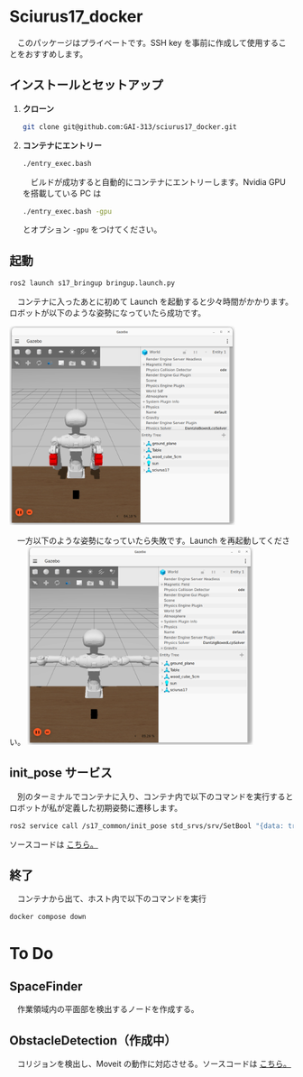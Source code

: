 # Sciurus17_docker
　このパッケージはプライベートです。SSH key を事前に作成して使用することをおすすめします。
## インストールとセットアップ
1. **クローン**<br>
    ```bash
    git clone git@github.com:GAI-313/sciurus17_docker.git
    ```

2. **コンテナにエントリー**<br>
    ```bash
    ./entry_exec.bash
    ```
    　ビルドが成功すると自動的にコンテナにエントリーします。Nvidia GPU を搭載している PC は
    ```bash
    ./entry_exec.bash -gpu
    ```
    とオプション ```-gpu``` をつけてください。

## 起動
```bash
ros2 launch s17_bringup bringup.launch.py
```
　コンテナに入ったあとに初めて Launch を起動すると少々時間がかかります。ロボットが以下のような姿勢になっていたら成功です。

<img src="img/true_gazebo.png" width=400>

　一方以下のような姿勢になっていたら失敗です。Launch を再起動してください。
<img src="img/invarid_gazebo.png" width=400>

## init_pose サービス
　別のターミナルでコンテナに入り、コンテナ内で以下のコマンドを実行するとロボットが私が定義した初期姿勢に遷移します。
```bash
ros2 service call /s17_common/init_pose std_srvs/srv/SetBool "{data: true}"
```
ソースコードは
[こちら。](sciurus17_common/s17_common/src/pose_srvs.cpp)

## 終了
　コンテナから出て、ホスト内で以下のコマンドを実行
```bash
docker compose down
```

# To Do
## SpaceFinder
　作業領域内の平面部を検出するノードを作成する。

## ObstacleDetection（作成中）
　コリジョンを検出し、Moveit の動作に対応させる。ソースコードは
[こちら。](sciurus17_common/s17_vision/src/obstacle_detection.cpp)
